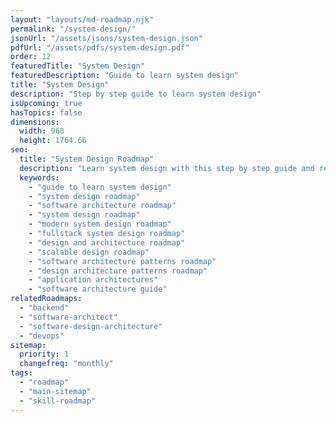 ```yaml
---
layout: "layouts/md-roadmap.njk"
permalink: "/system-design/"
jsonUrl: "/assets/jsons/system-design.json"
pdfUrl: "/assets/pdfs/system-design.pdf"
order: 12
featuredTitle: "System Design"
featuredDescription: "Guide to learn system design"
title: "System Design"
description: "Step by step guide to learn system design"
isUpcoming: true
hasTopics: false
dimensions:
  width: 968
  height: 1764.66
seo:
  title: "System Design Roadmap"
  description: "Learn system design with this step by step guide and resources."
  keywords:
    - "guide to learn system design"
    - "system design roadmap"
    - "software architecture roadmap"
    - "system design roadmap"
    - "modern system design roadmap"
    - "fullstack system design roadmap"
    - "design and architecture roadmap"
    - "scalable design roadmap"
    - "software architecture patterns roadmap"
    - "design architecture patterns roadmap"
    - "application architectures"
    - "software architecture guide"
relatedRoadmaps:
  - "backend"
  - "software-architect"
  - "software-design-architecture"
  - "devops"
sitemap:
  priority: 1
  changefreq: "monthly"
tags:
  - "roadmap"
  - "main-sitemap"
  - "skill-roadmap"
---
```


